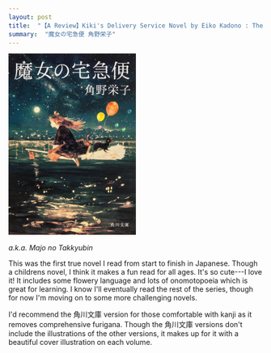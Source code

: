 ```yaml
---
layout: post
title:  "【A Review】Kiki's Delivery Service Novel by Eiko Kadono : The Perfect First Novel for a Japanese Learner"
summary:  "魔女の宅急便 角野栄子"
---
```


<img src="/images/majo1.jpg" class="float-md-right ml-3" width="50%"/>

*a.k.a. Majo no Takkyubin*

This was the first true novel I read from start to finish in Japanese. Though a childrens novel, I think it makes a fun read for all ages.  It's so cute---I love it! It includes some flowery language and lots of onomotopoeia which is great for learning.  I know I'll eventually read the rest of the series, though for now I'm moving on to some more challenging novels.

I'd recommend the 角川文庫 version for those comfortable with kanji as it removes comprehensive furigana. Though the 角川文庫 versions don't include the illustrations of the other versions, it makes up for it with a beautiful cover illustration on each volume.